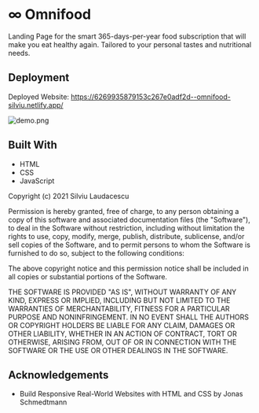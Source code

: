 # ∞ Omnifood

Landing Page for the smart 365-days-per-year food subscription that will make you eat healthy again. Tailored to your personal tastes and nutritional needs.


## Deployment

Deployed Website: https://6269935879153c267e0adf2d--omnifood-silviu.netlify.app/

![demo.png](./assets/img/demo.png)


## Built With

* HTML
* CSS
* JavaScript


Copyright (c) 2021 Silviu Laudacescu

Permission is hereby granted, free of charge, to any person obtaining a copy
of this software and associated documentation files (the "Software"), to deal
in the Software without restriction, including without limitation the rights
to use, copy, modify, merge, publish, distribute, sublicense, and/or sell
copies of the Software, and to permit persons to whom the Software is
furnished to do so, subject to the following conditions:

The above copyright notice and this permission notice shall be included in all
copies or substantial portions of the Software.

THE SOFTWARE IS PROVIDED "AS IS", WITHOUT WARRANTY OF ANY KIND, EXPRESS OR
IMPLIED, INCLUDING BUT NOT LIMITED TO THE WARRANTIES OF MERCHANTABILITY,
FITNESS FOR A PARTICULAR PURPOSE AND NONINFRINGEMENT. IN NO EVENT SHALL THE
AUTHORS OR COPYRIGHT HOLDERS BE LIABLE FOR ANY CLAIM, DAMAGES OR OTHER
LIABILITY, WHETHER IN AN ACTION OF CONTRACT, TORT OR OTHERWISE, ARISING FROM,
OUT OF OR IN CONNECTION WITH THE SOFTWARE OR THE USE OR OTHER DEALINGS IN THE
SOFTWARE.


## Acknowledgements

* Build Responsive Real-World Websites with HTML and CSS by Jonas Schmedtmann
